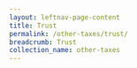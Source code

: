 ```yaml
---
layout: leftnav-page-content
title: Trust
permalink: /other-taxes/trust/
breadcrumb: Trust
collection_name: other-taxes
---
```

